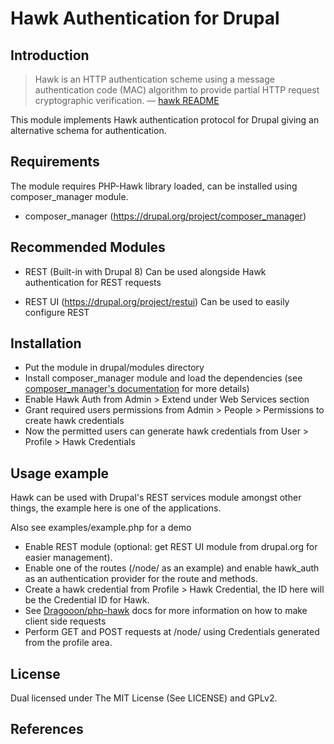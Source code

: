 Hawk Authentication for Drupal
===========================

Introduction
------------
> Hawk is an HTTP authentication scheme using a message authentication code
> (MAC) algorithm to provide partial HTTP request cryptographic verification.
> — [hawk README][0]

This module implements Hawk authentication protocol for Drupal giving an
alternative schema for authentication.

Requirements
------------
The module requires PHP-Hawk library loaded, can be installed using
composer_manager module.

* composer_manager (https://drupal.org/project/composer_manager)

Recommended Modules
------------
* REST (Built-in with Drupal 8)
  Can be used alongside Hawk authentication for REST requests

* REST UI (https://drupal.org/project/restui)
  Can be used to easily configure REST

Installation
------------

* Put the module in drupal/modules directory
* Install composer_manager module and load the dependencies
  (see [composer_manager's documentation][1] for more details)
* Enable Hawk Auth from Admin > Extend under Web Services section
* Grant required users permissions from Admin > People > Permissions to
  create hawk credentials
* Now the permitted users can generate hawk credentials from
  User > Profile > Hawk Credentials

Usage example
------------
Hawk can be used with Drupal's REST services module amongst other things,
the example here is one of the applications.

Also see examples/example.php for a demo

* Enable REST module (optional: get REST UI module from drupal.org for easier
  management).
* Enable one of the routes (/node/<nid> as an example) and enable hawk_auth as
  an authentication provider for the route and methods.
* Create a hawk credential from Profile > Hawk Credential, the ID here will be
  the Credential ID for Hawk.
* See [Dragooon/php-hawk][2] docs for more information on how to make client
  side requests
* Perform GET and POST requests at /node/<nid> using Credentials generated from
  the profile area.

License
------------
Dual licensed under The MIT License (See LICENSE) and GPLv2.

References
------------
[0]: https://raw.githubusercontent.com/hueniverse/hawk/master/README.md
[1]: https://www.drupal.org/node/2405811
[2]: https://github.com/Dragooon/php-hawk/blob/master/docs/Getting%20Started.md